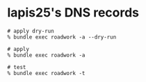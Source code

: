 lapis25's DNS records
=====================

```
# apply dry-run
% bundle exec roadwork -a --dry-run

# apply
% bundle exec roadwork -a

# test
% bundle exec roadwork -t

